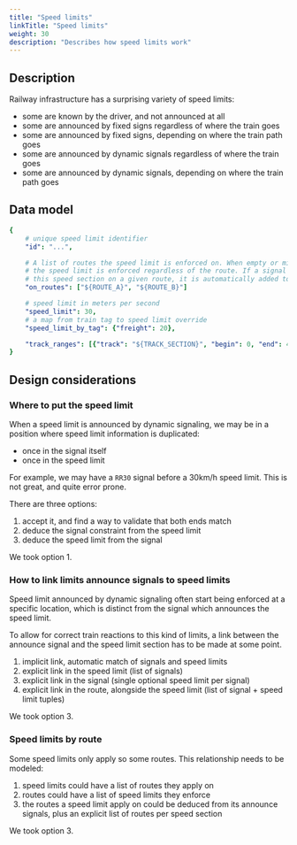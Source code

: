 ```yaml
---
title: "Speed limits"
linkTitle: "Speed limits"
weight: 30
description: "Describes how speed limits work"
---
```


## Description

Railway infrastructure has a surprising variety of speed limits:
 - some are known by the driver, and not announced at all
 - some are announced by fixed signs regardless of where the train goes
 - some are announced by fixed signs, depending on where the train path goes
 - some are announced by dynamic signals regardless of where the train goes
 - some are announced by dynamic signals, depending on where the train path goes

## Data model

```yaml
{
    # unique speed limit identifier
    "id": "...",

    # A list of routes the speed limit is enforced on. When empty or missing,
    # the speed limit is enforced regardless of the route. If a signal announces
    # this speed section on a given route, it is automatically added to this list.
    "on_routes": ["${ROUTE_A}", "${ROUTE_B}"]

    # speed limit in meters per second
    "speed_limit": 30,
    # a map from train tag to speed limit override
    "speed_limit_by_tag": {"freight": 20},

    "track_ranges": [{"track": "${TRACK_SECTION}", "begin": 0, "end": 42, "applicable_directions": "START_TO_STOP"}],
}
```

## Design considerations

### Where to put the speed limit

When a speed limit is announced by dynamic signaling, we may be in a position where speed limit information is duplicated:
 - once in the signal itself
 - once in the speed limit

For example, we may have a `RR30` signal before a 30km/h speed limit. This is not great, and quite error prone.

There are three options:
1) accept it, and find a way to validate that both ends match
2) deduce the signal constraint from the speed limit
3) deduce the speed limit from the signal

We took option 1.

### How to link limits announce signals to speed limits

Speed limit announced by dynamic signaling often start being enforced at a specific location,
which is distinct from the signal which announces the speed limit.

To allow for correct train reactions to this kind of limits, a link between the announce signal
and the speed limit section has to be made at some point.

1) implicit link, automatic match of signals and speed limits
2) explicit link in the speed limit (list of signals)
3) explicit link in the signal (single optional speed limit per signal)
4) explicit link in the route, alongside the speed limit (list of signal + speed limit tuples)

We took option 3.

### Speed limits by route

Some speed limits only apply so some routes. This relationship needs to be modeled:

1) speed limits could have a list of routes they apply on
2) routes could have a list of speed limits they enforce
3) the routes a speed limit apply on could be deduced from its announce signals, plus an explicit list of routes per speed section

We took option 3.
